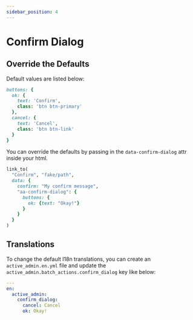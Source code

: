 ```yaml
---
sidebar_position: 4
---
```


# Confirm Dialog

## Override the Defaults
Default values are listed below:

```ruby
buttons: {
  ok: {
    text: 'Confirm',
    class: 'btn btn-primary'
  },
  cancel: {
    text: 'Cancel',
    class: 'btn btn-link'
  }
}
```

You can override the defaults by passing in the `data-confirm-dialog` attr inside your html.
```ruby
link_to(
  "Confirm", "fake/path",
  data: {
    confirm: "My confirm message",
    "aa-confirm-dialog": {
      buttons: {
        ok: {text: "Okay!"}
      }
    }
  }
)
```

## Translations
To change the default I18n translations, you can create an `active_admin.en.yml` file and update the `active_admin.batch_actions.confirm_dialog` key like below:

```yaml
---
en:
  active_admin:
    confirm_dialog:
      cancel: Cancel
      ok: Okay!
```
